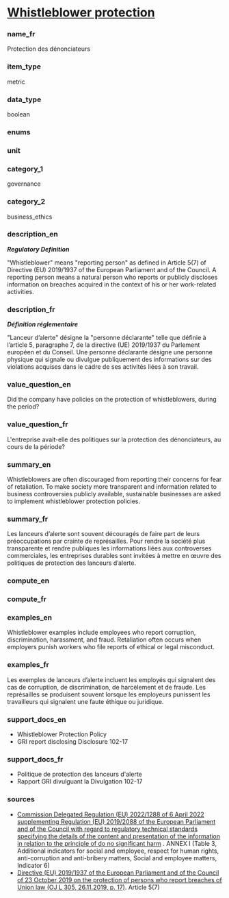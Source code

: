 
# [Whistleblower protection](#whistle_policy_bool)

### name_fr

Protection des dénonciateurs

### item_type

metric

### data_type

boolean

### enums



### unit



### category_1

governance

### category_2

business_ethics

### description_en

***Regulatory Definition***

"Whistleblower" means "reporting person" as defined in Article 5(7) of Directive (EU) 2019/1937 of
the European Parliament and of the Council. A reporting person means a natural person who reports
or publicly discloses information on breaches acquired in the context of his or her work-related
activities.


### description_fr

***Définition réglementaire***

"Lanceur d’alerte" désigne la "personne déclarante" telle que définie à l’article 5, paragraphe 7,
de la directive (UE) 2019/1937 du Parlement européen et du Conseil. Une personne déclarante
désigne une personne physique qui signale ou divulgue publiquement des informations sur des
violations acquises dans le cadre de ses activités liées à son travail.

### value_question_en

Did the company have policies on the protection of whistleblowers, during the period?

### value_question_fr

L'entreprise avait-elle des politiques sur la protection des dénonciateurs, au cours de la
période?

### summary_en

Whistleblowers are often discouraged from reporting their concerns for fear of retaliation. To
make society more transparent and information related to business controversies publicly available,
sustainable businesses are asked to implement whistleblower protection policies.

### summary_fr

Les lanceurs d’alerte sont souvent découragés de faire part de leurs préoccupations par crainte de
représailles. Pour rendre la société plus transparente et rendre publiques les informations liées
aux controverses commerciales, les entreprises durables sont invitées à mettre en œuvre des
politiques de protection des lanceurs d’alerte.

### compute_en



### compute_fr



### examples_en

Whistleblower examples include employees who report corruption, discrimination, harassment, and
fraud. Retaliation often occurs when employers punish workers who file reports of ethical or
legal misconduct.

### examples_fr

Les exemples de lanceurs d’alerte incluent les employés qui signalent des cas de corruption, de
discrimination, de harcèlement et de fraude. Les représailles se produisent souvent lorsque les
employeurs punissent les travailleurs qui signalent une faute éthique ou juridique.

### support_docs_en

- Whistleblower Protection Policy
- GRI report disclosing Disclosure 102-17

### support_docs_fr

- Politique de protection des lanceurs d'alerte
- Rapport GRI divulguant la Divulgation 102-17

### sources

- [Commission Delegated Regulation (EU) 2022/1288 of 6 April 2022 supplementing Regulation (EU)
2019/2088 of the European Parliament and of the Council with regard to regulatory technical
standards specifying the details of the content and presentation of the information in relation
to the principle of do no significant harm](https://eur-lex.europa.eu/eli/reg_del/2022/1288/oj)
. ANNEX I (Table 3, Additional indicators for social and employee, respect for human rights,
anti-corruption and anti-bribery matters, Social and employee matters, Indicator 6)
- [Directive (EU) 2019/1937 of the European Parliament and of the Council of 23 October 2019 on
the protection of persons who report breaches of Union law (OJ L 305, 26.11.2019, p. 17)](https://eur-lex.europa.eu/legal-content/EN/TXT/?uri=celex%3A32019L1937).
Article 5(7)

            